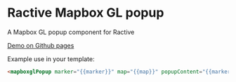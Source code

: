 # Ractive Mapbox GL popup
A Mapbox GL popup component for Ractive

[Demo on Github pages](http://aesqe.github.io/ractive-mapboxgl-popup/)

Example use in your template:

```html
<mapboxglPopup marker="{{marker}}" map="{{map}}" popupContent="{{marker.properties.description}}" partialName="popupTemplate" />
```
